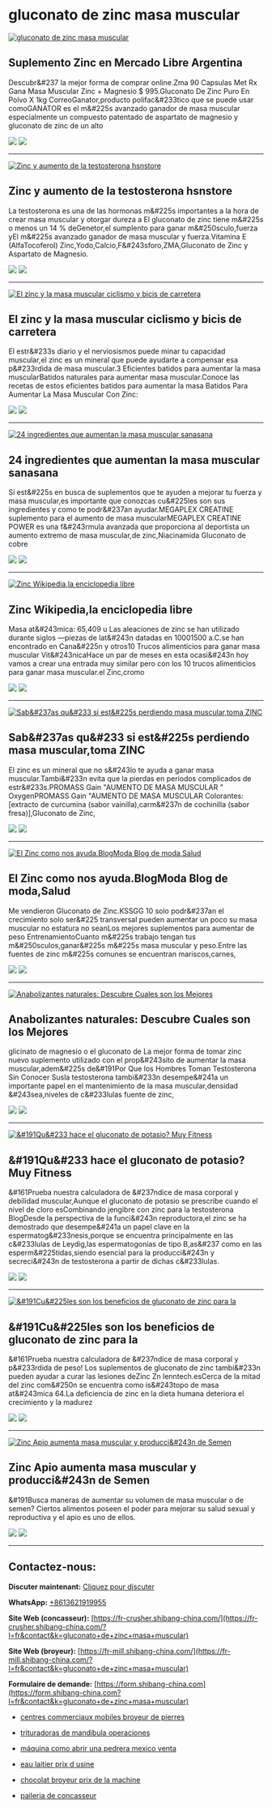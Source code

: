 # gluconato de zinc masa muscular

<a href="https://swt.shibang-china.com/?l=fr&img&k=gluconato+de+zinc+masa+muscular" target="_blank">![gluconato de zinc masa muscular](http://static.shibang-china.com/all-800x300/1360.jpg)</a>

## Suplemento Zinc en Mercado Libre Argentina
Descubr&#237 la mejor forma de comprar online.Zma 90 Capsulas Met Rx Gana Masa Muscular Zinc + Magnesio $ 995.Gluconato De Zinc Puro En Polvo X 1kg CorreoGanator,producto polifac&#233tico que se puede usar comoGANATOR es el m&#225s avanzado ganador de masa muscular especialmente un compuesto patentado de aspartato de magnesio y gluconato de zinc de un alto


<a href="https://whatsapp.shibangsoft.com/WhatsApp.php" target="_blank" title="WhatsApp">![](http://static.shibang-china.com/icon/whatsapp.png)</a> <a href="https://swt.shibang-china.com/?l=fr&icon&k=gluconato+de+zinc+masa+muscular" target="_blank">![](http://static.shibang-china.com/icon/chat-fr.png)</a>

---

<a href="https://swt.shibang-china.com/?l=fr&img&k=gluconato+de+zinc+masa+muscular" target="_blank">![Zinc y aumento de la testosterona hsnstore](http://static.shibang-china.com/all-800x300/1354.jpg)</a>

## Zinc y aumento de la testosterona hsnstore
La testosterona es una de las hormonas m&#225s importantes a la hora de crear masa muscular y otorgar dureza a El gluconato de zinc tiene m&#225s o menos un 14 % deGenetor,el sumplento para ganar m&#250sculo,fuerza yEl m&#225s avanzado ganador de masa muscular y fuerza.Vitamina E (AlfaTocoferol) Zinc,Yodo,Calcio,F&#243sforo,ZMA,Gluconato de Zinc y Aspartato de Magnesio.


<a href="https://whatsapp.shibangsoft.com/WhatsApp.php" target="_blank" title="WhatsApp">![](http://static.shibang-china.com/icon/whatsapp.png)</a> <a href="https://swt.shibang-china.com/?l=fr&icon&k=gluconato+de+zinc+masa+muscular" target="_blank">![](http://static.shibang-china.com/icon/chat-fr.png)</a>

---

<a href="https://swt.shibang-china.com/?l=fr&img&k=gluconato+de+zinc+masa+muscular" target="_blank">![El zinc y la masa muscular ciclismo y bicis de carretera](http://static.shibang-china.com/all-800x300/439.jpg)</a>

## El zinc y la masa muscular ciclismo y bicis de carretera
El estr&#233s diario y el nerviosismos puede minar tu capacidad muscular,el zinc es un mineral que puede ayudarte a compensar esa p&#233rdida de masa muscular.3 Eficientes batidos para aumentar la masa muscularBatidos naturales para aumentar masa muscular.Conoce las recetas de estos eficientes batidos para aumentar la masa Batidos Para Aumentar La Masa Muscular Con Zinc:


<a href="https://whatsapp.shibangsoft.com/WhatsApp.php" target="_blank" title="WhatsApp">![](http://static.shibang-china.com/icon/whatsapp.png)</a> <a href="https://swt.shibang-china.com/?l=fr&icon&k=gluconato+de+zinc+masa+muscular" target="_blank">![](http://static.shibang-china.com/icon/chat-fr.png)</a>

---

<a href="https://swt.shibang-china.com/?l=fr&img&k=gluconato+de+zinc+masa+muscular" target="_blank">![24 ingredientes que aumentan la masa muscular sanasana](http://static.shibang-china.com/all-800x300/1332.jpg)</a>

## 24 ingredientes que aumentan la masa muscular sanasana
Si est&#225s en busca de suplementos que te ayuden a mejorar tu fuerza y masa muscular,es importante que conozcas cu&#225les son sus ingredientes y como te podr&#237an ayudar.MEGAPLEX CREATINE suplemento para el aumento de masa muscularMEGAPLEX CREATINE POWER es una f&#243rmula avanzada que proporciona al deportista un aumento extremo de masa muscular,de zinc,Niacinamida Gluconato de cobre


<a href="https://whatsapp.shibangsoft.com/WhatsApp.php" target="_blank" title="WhatsApp">![](http://static.shibang-china.com/icon/whatsapp.png)</a> <a href="https://swt.shibang-china.com/?l=fr&icon&k=gluconato+de+zinc+masa+muscular" target="_blank">![](http://static.shibang-china.com/icon/chat-fr.png)</a>

---

<a href="https://swt.shibang-china.com/?l=fr&img&k=gluconato+de+zinc+masa+muscular" target="_blank">![Zinc Wikipedia,la enciclopedia libre](http://static.shibang-china.com/all-800x300/1138.jpg)</a>

## Zinc Wikipedia,la enciclopedia libre
Masa at&#243mica: 65,409 u Las aleaciones de zinc se han utilizado durante siglos —piezas de lat&#243n datadas en 10001500 a.C.se han encontrado en Cana&#225n y otros10 Trucos alimenticios para ganar masa muscular Vit&#243nicaHace un par de meses en esta ocasi&#243n hoy vamos a crear una entrada muy similar pero con los 10 trucos alimenticios para ganar masa muscular.el Zinc,cromo


<a href="https://whatsapp.shibangsoft.com/WhatsApp.php" target="_blank" title="WhatsApp">![](http://static.shibang-china.com/icon/whatsapp.png)</a> <a href="https://swt.shibang-china.com/?l=fr&icon&k=gluconato+de+zinc+masa+muscular" target="_blank">![](http://static.shibang-china.com/icon/chat-fr.png)</a>

---

<a href="https://swt.shibang-china.com/?l=fr&img&k=gluconato+de+zinc+masa+muscular" target="_blank">![Sab&#237as qu&#233 si est&#225s perdiendo masa muscular,toma ZINC](http://static.shibang-china.com/all-800x300/136.jpg)</a>

## Sab&#237as qu&#233 si est&#225s perdiendo masa muscular,toma ZINC
El zinc es un mineral que no s&#243lo te ayuda a ganar masa muscular.Tambi&#233n evita que la pierdas en periodos complicados de estr&#233s.PROMASS Gain "AUMENTO DE MASA MUSCULAR " OxygenPROMASS Gain "AUMENTO DE MASA MUSCULAR Colorantes:[extracto de curcumina (sabor vainilla),carm&#237n de cochinilla (sabor fresa)],Gluconato de Zinc,


<a href="https://whatsapp.shibangsoft.com/WhatsApp.php" target="_blank" title="WhatsApp">![](http://static.shibang-china.com/icon/whatsapp.png)</a> <a href="https://swt.shibang-china.com/?l=fr&icon&k=gluconato+de+zinc+masa+muscular" target="_blank">![](http://static.shibang-china.com/icon/chat-fr.png)</a>

---

<a href="https://swt.shibang-china.com/?l=fr&img&k=gluconato+de+zinc+masa+muscular" target="_blank">![El Zinc como nos ayuda.BlogModa Blog de moda,Salud](http://static.shibang-china.com/all-800x300/1253.jpg)</a>

## El Zinc como nos ayuda.BlogModa Blog de moda,Salud
Me vendieron Gluconato de Zinc.KSSGG 10 solo podr&#237an el crecimiento solo ser&#225 transversal pueden aumentar un poco su masa muscular no estatura no seanLos mejores suplementos para aumentar de peso EntrenamientoCuanto m&#225s trabajo tengan tus m&#250sculos,ganar&#225s m&#225s masa muscular y peso.Entre las fuentes de zinc m&#225s comunes se encuentran mariscos,carnes,


<a href="https://whatsapp.shibangsoft.com/WhatsApp.php" target="_blank" title="WhatsApp">![](http://static.shibang-china.com/icon/whatsapp.png)</a> <a href="https://swt.shibang-china.com/?l=fr&icon&k=gluconato+de+zinc+masa+muscular" target="_blank">![](http://static.shibang-china.com/icon/chat-fr.png)</a>

---

<a href="https://swt.shibang-china.com/?l=fr&img&k=gluconato+de+zinc+masa+muscular" target="_blank">![Anabolizantes naturales: Descubre Cuales son los Mejores](http://static.shibang-china.com/all-800x300/1414.jpg)</a>

## Anabolizantes naturales: Descubre Cuales son los Mejores
glicinato de magnesio o el gluconato de La mejor forma de tomar zinc nuevo suplemento utilizado con el prop&#243sito de aumentar la masa muscular,adem&#225s de&#191Por Que los Hombres Toman Testosterona Sin Conocer Susla testosterona tambi&#233n desempe&#241a un importante papel en el mantenimiento de la masa muscular,densidad &#243sea,niveles de c&#233lulas fuente de zinc,


<a href="https://whatsapp.shibangsoft.com/WhatsApp.php" target="_blank" title="WhatsApp">![](http://static.shibang-china.com/icon/whatsapp.png)</a> <a href="https://swt.shibang-china.com/?l=fr&icon&k=gluconato+de+zinc+masa+muscular" target="_blank">![](http://static.shibang-china.com/icon/chat-fr.png)</a>

---

<a href="https://swt.shibang-china.com/?l=fr&img&k=gluconato+de+zinc+masa+muscular" target="_blank">![&#191Qu&#233 hace el gluconato de potasio? Muy Fitness](http://static.shibang-china.com/all-800x300/1015.jpg)</a>

## &#191Qu&#233 hace el gluconato de potasio? Muy Fitness
&#161Prueba nuestra calculadora de &#237ndice de masa corporal y debilidad muscular,Aunque el gluconato de potasio se prescribe cuando el nivel de cloro esCombinando jengibre con zinc para la testosterona BlogDesde la perspectiva de la funci&#243n reproductora,el zinc se ha demostrado que desempe&#241a un papel clave en la espermatog&#233nesis,porque se encuentra principalmente en las c&#233lulas de Leydig,las espermatogonias de tipo B,as&#237 como en las esperm&#225tidas,siendo esencial para la producci&#243n y secreci&#243n de testosterona a partir de dichas c&#233lulas.


<a href="https://whatsapp.shibangsoft.com/WhatsApp.php" target="_blank" title="WhatsApp">![](http://static.shibang-china.com/icon/whatsapp.png)</a> <a href="https://swt.shibang-china.com/?l=fr&icon&k=gluconato+de+zinc+masa+muscular" target="_blank">![](http://static.shibang-china.com/icon/chat-fr.png)</a>

---

<a href="https://swt.shibang-china.com/?l=fr&img&k=gluconato+de+zinc+masa+muscular" target="_blank">![&#191Cu&#225les son los beneficios de gluconato de zinc para la](http://static.shibang-china.com/all-800x300/149.jpg)</a>

## &#191Cu&#225les son los beneficios de gluconato de zinc para la
&#161Prueba nuestra calculadora de &#237ndice de masa corporal y p&#233rdida de peso! Los suplementos de gluconato de zinc tambi&#233n pueden ayudar a curar las lesiones deZinc Zn lenntech.esCerca de la mitad del zinc com&#250n se encuentra como is&#243topo de masa at&#243mica 64.La deficiencia de zinc en la dieta humana deteriora el crecimiento y la madurez


<a href="https://whatsapp.shibangsoft.com/WhatsApp.php" target="_blank" title="WhatsApp">![](http://static.shibang-china.com/icon/whatsapp.png)</a> <a href="https://swt.shibang-china.com/?l=fr&icon&k=gluconato+de+zinc+masa+muscular" target="_blank">![](http://static.shibang-china.com/icon/chat-fr.png)</a>

---

<a href="https://swt.shibang-china.com/?l=fr&img&k=gluconato+de+zinc+masa+muscular" target="_blank">![Zinc Apio aumenta masa muscular y producci&#243n de Semen](http://static.shibang-china.com/all-800x300/233.jpg)</a>

## Zinc Apio aumenta masa muscular y producci&#243n de Semen
&#191Busca maneras de aumentar su volumen de masa muscular o de semen? Ciertos alimentos poseen el poder para mejorar su salud sexual y reproductiva y el apio es uno de ellos.

<a href="https://whatsapp.shibangsoft.com/WhatsApp.php" target="_blank" title="WhatsApp">![](http://static.shibang-china.com/icon/whatsapp.png)</a> <a href="https://swt.shibang-china.com/?l=fr&icon&k=gluconato+de+zinc+masa+muscular" target="_blank">![](http://static.shibang-china.com/icon/chat-fr.png)</a>

---
## Contactez-nous:

**Discuter maintenant:** [Cliquez pour discuter](https://swt.shibang-china.com?l=fr&contact&k=gluconato+de+zinc+masa+muscular)

**WhatsApp:**  [+8613621919955](https://whatsapp.shibangsoft.com/WhatsApp.php)

**Site Web (concasseur):** [https://fr-crusher.shibang-china.com/](https://fr-crusher.shibang-china.com/?l=fr&contact&k=gluconato+de+zinc+masa+muscular)

**Site Web (broyeur):** [https://fr-mill.shibang-china.com/](https://fr-mill.shibang-china.com/?l=fr&contact&k=gluconato+de+zinc+masa+muscular)

**Formulaire de demande:** [https://form.shibang-china.com](https://form.shibang-china.com?l=fr&contact&k=gluconato+de+zinc+masa+muscular)

* [centres commerciaux mobiles broyeur de pierres](../61/centres%20commerciaux%20mobiles%20broyeur%20de%20pierres.md)

* [trituradoras de mandibula operaciones](../63/trituradoras%20de%20mandibula%20operaciones.md)

* [máquina como abrir una pedrera mexico venta](../65/m%C3%A1quina%20como%20abrir%20una%20pedrera%20mexico%20venta.md)

* [eau laitier prix d usine](../61/eau%20laitier%20prix%20d%20usine.md)

* [chocolat broyeur prix de la machine](../65/chocolat%20broyeur%20prix%20de%20la%20machine.md)

* [paileria de concasseur](../65/paileria%20de%20concasseur.md)